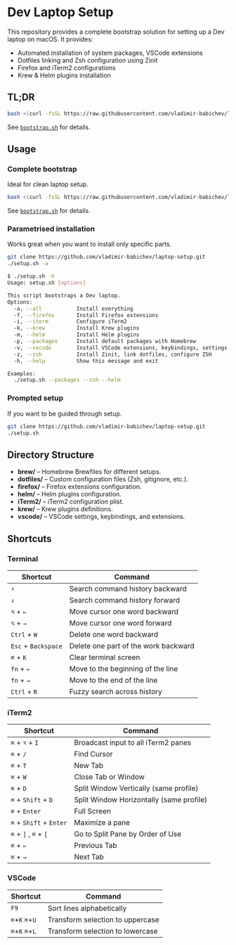 # Dev Laptop Setup

This repository provides a complete bootstrap solution for setting up a Dev laptop on macOS. It provides:

* Automated installation of system packages, VSCode extensions
* Dotfiles linking and Zsh configuration using Zinit
* Firefox and iTerm2 configurations
* Krew & Helm plugins installation

## TL;DR

```bash
bash <(curl -fsSL https://raw.githubusercontent.com/vladimir-babichev/laptop-setup/main/bootstrap.sh)
```
See [`bootstrap.sh`](bootstrap.sh) for details.

## Usage

### Complete bootstrap

Ideal for clean laptop setup.

```bash
bash <(curl -fsSL https://raw.githubusercontent.com/vladimir-babichev/laptop-setup/main/bootstrap.sh)
```
See [`bootstrap.sh`](bootstrap.sh) for details.

### Parametrised installation

Works great when you want to install only specific parts.

```bash
git clone https://github.com/vladimir-babichev/laptop-setup.git
./setup.sh -a
```

```bash
$ ./setup.sh -h
Usage: setup.sh [options]

This script bootstraps a Dev laptop.
Options:
  -a, --all           Install everything
  -f, --firefox       Install Firefox extensions
  -i, --iterm         Configure iTerm2
  -k, --krew          Install Krew plugins
  -m, --helm          Install Helm plugins
  -p, --packages      Install default packages with Homebrew
  -v, --vscode        Install VSCode extensions, keybindings, settings
  -z, --zsh           Install Zinit, link dotfiles, configure ZSH
  -h, --help          Show this message and exit

Examples:
  ./setup.sh --packages --zsh --helm
```

### Prompted setup

If you want to be guided through setup.

```bash
git clone https://github.com/vladimir-babichev/laptop-setup.git
./setup.sh
```

## Directory Structure

* **brew/** – Homebrew Brewfiles for different setups.
* **dotfiles/** – Custom configuration files (Zsh, gitignore, etc.).
* **firefox/** – Firefox extensions configuration.
* **helm/** – Helm plugins configuration.
* **iTerm2/** – iTerm2 configuration plist.
* **krew/** – Krew plugins definitions.
* **vscode/** – VSCode settings, keybindings, and extensions.

## Shortcuts

### Terminal

| Shortcut            | Command                              |
| ------------------- | ------------------------------------ |
| `↑`                 | Search command history backward      |
| `↓`                 | Search command history forward       |
| `⌥` + `←`           | Move cursor one word backward        |
| `⌥` + `→`           | Move cursor one word forward         |
| `Ctrl` + `W`        | Delete one word backward             |
| `Esc` + `Backspace` | Delete one part of the work backward |
| `⌘` + `K`           | Clear terminal screen                |
| `fn` + `←`          | Move to the beginning of the line    |
| `fn` + `→`          | Move to the end of the line          |
| `Ctrl` + `R`        | Fuzzy search across history          |


### iTerm2

| Shortcut                | Command                                  |
| ----------------------- | ---------------------------------------- |
| `⌘` + `⌥` + `I`         | Broadcast input to all iTerm2 panes      |
| `⌘` + `/`               | Find Cursor                              |
| `⌘` + `T`               | New Tab                                  |
| `⌘` + `W`               | Close Tab or Window                      |
| `⌘` + `D`               | Split Window Vertically (same profile)   |
| `⌘` + `Shift` + `D`     | Split Window Horizontally (same profile) |
| `⌘` + `Enter`           | Full Screen                              |
| `⌘` + `Shift` + `Enter` | Maximize a pane                          |
| `⌘` + `]` , `⌘` + `[`   | Go to Split Pane by Order of Use         |
| `⌘` + `←`               | Previous Tab                             |
| `⌘` + `→`               | Next Tab                                 |


### VSCode

| Shortcut        | Command                          |
| --------------- | -------------------------------- |
| `F9`            | Sort lines alphabetically        |
| `⌘`+`K` `⌘`+`U` | Transform selection to uppercase |
| `⌘`+`K` `⌘`+`L` | Transform selection to lowercase |
